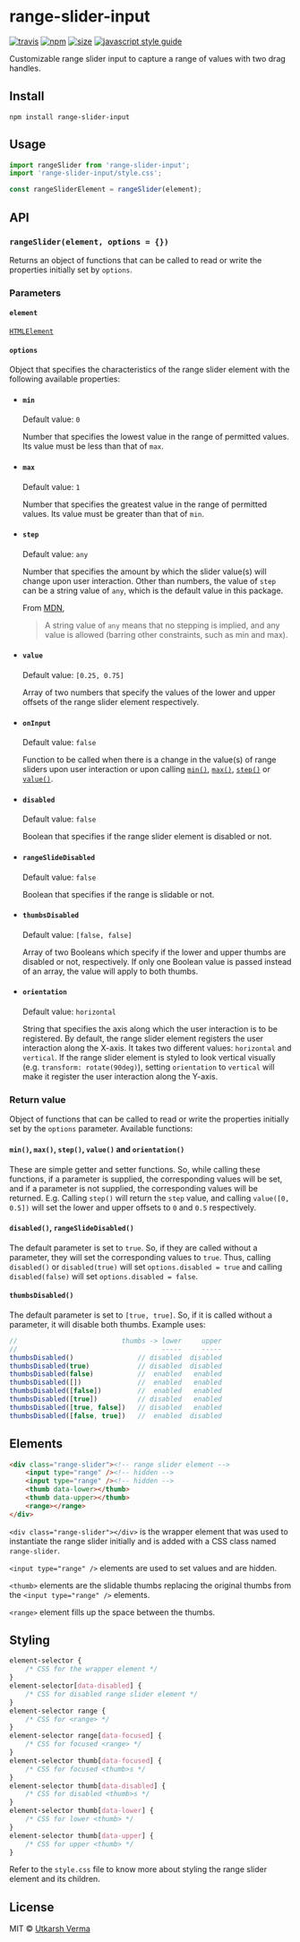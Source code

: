 [travis-image]: https://img.shields.io/travis/n3r4zzurr0/range-slider-input/main.svg
[travis-url]: https://app.travis-ci.com/github/n3r4zzurr0/range-slider-input
[npm-image]: https://img.shields.io/npm/v/range-slider-input.svg
[npm-url]: https://npmjs.org/package/range-slider-input
[size-image]: https://img.shields.io/bundlephobia/minzip/range-slider-input@latest
[size-url]: https://bundlephobia.com/result?p=range-slider-input@latest
[standard-image]: https://img.shields.io/badge/code_style-standard-brightgreen.svg
[standard-url]: https://standardjs.com

# range-slider-input
[![travis][travis-image]][travis-url] [![npm][npm-image]][npm-url] [![size][size-image]][size-url] [![javascript style guide][standard-image]][standard-url]

Customizable range slider input to capture a range of values with two drag handles.

## Install
```
npm install range-slider-input
```

## Usage
```js
import rangeSlider from 'range-slider-input';
import 'range-slider-input/style.css';

const rangeSliderElement = rangeSlider(element);
```

## API

### `rangeSlider(element, options = {})`

Returns an object of functions that can be called to read or write the properties initially set by `options`.

### Parameters

#### `element`

[`HTMLElement`](https://developer.mozilla.org/en-US/docs/Web/API/HTMLElement)

#### `options`

Object that specifies the characteristics of the range slider element with the following available properties:

*   ####  `min`

    Default value: `0`

    Number that specifies the lowest value in the range of permitted values.
    Its value must be less than that of `max`.

*   ####  `max`

    Default value: `1`

    Number that specifies the greatest value in the range of permitted values.
    Its value must be greater than that of `min`.

*   ####  `step`

    Default value: `any`

    Number that specifies the amount by which the slider value(s) will change upon user interaction.
    Other than numbers, the value of `step` can be a string value of `any`, which is the default value in this package.
    
    From [MDN](https://developer.mozilla.org/en-US/docs/Web/HTML/Element/input/range#step),

    > A string value of `any` means that no stepping is implied, and any value is allowed (barring other constraints, such as min and max).

*   ####  `value`

    Default value: `[0.25, 0.75]`

    Array of two numbers that specify the values of the lower and upper offsets of the range slider element respectively.


*   ####  `onInput`

    Default value: `false`

    Function to be called when there is a change in the value(s) of range sliders upon user interaction or upon calling [`min()`](#min-max-step-value-and-orientation), [`max()`](#min-max-step-value-and-orientation), [`step()`](#min-max-step-value-and-orientation) or [`value()`](#min-max-step-value-and-orientation).
    

*   ####  `disabled`

    Default value: `false`

    Boolean that specifies if the range slider element is disabled or not.


*   ####  `rangeSlideDisabled`

    Default value: `false`

    Boolean that specifies if the range is slidable or not.

*   ####  `thumbsDisabled`

    Default value: `[false, false]`

    Array of two Booleans which specify if the lower and upper thumbs are disabled or not, respectively. If only one Boolean value is passed instead of an array, the value will apply to both thumbs.

*   ####  `orientation`

    Default value: `horizontal`

    String that specifies the axis along which the user interaction is to be registered.
    By default, the range slider element registers the user interaction along the X-axis.
    It takes two different values: `horizontal` and `vertical`.
    If the range slider element is styled to look vertical visually (e.g. `transform: rotate(90deg)`), setting `orientation` to `vertical` will make it register the user interaction along the Y-axis.

### Return value

Object of functions that can be called to read or write the properties initially set by the `options` parameter. Available functions:

#### `min()`, `max()`, `step()`, `value()` and `orientation()`

These are simple getter and setter functions. So, while calling these functions, if a parameter is supplied, the corresponding values will be set, and if a parameter is not supplied, the corresponding values will be returned.
E.g. Calling `step()` will return the `step` value, and calling `value([0, 0.5])` will set the lower and upper offsets to `0` and `0.5` respectively.

#### `disabled()`, `rangeSlideDisabled()`

The default parameter is set to `true`. So, if they are called without a parameter, they will set the corresponding values to `true`.
Thus, calling `disabled()` or `disabled(true)` will set `options.disabled = true` and calling `disabled(false)` will set `options.disabled = false`.

#### `thumbsDisabled()`

The default parameter is set to `[true, true]`. So, if it is called without a parameter, it will disable both thumbs. Example uses:
```js
//                          thumbs -> lower     upper
//                                    -----     -----
thumbsDisabled()                // disabled  disabled
thumbsDisabled(true)            // disabled  disabled
thumbsDisabled(false)           //  enabled   enabled
thumbsDisabled([])              //  enabled   enabled
thumbsDisabled([false])         //  enabled   enabled
thumbsDisabled([true])          // disabled   enabled
thumbsDisabled([true, false])   // disabled   enabled
thumbsDisabled([false, true])   //  enabled  disabled
```

## Elements

```html
<div class="range-slider"><!-- range slider element -->
    <input type="range" /><!-- hidden -->
    <input type="range" /><!-- hidden -->
    <thumb data-lower></thumb>
    <thumb data-upper></thumb>
    <range></range>
</div>
```

`<div class="range-slider"></div>` is the wrapper element that was used to instantiate the range slider initially and is added with a CSS class named `range-slider`.

`<input type="range" />` elements are used to set values and are hidden.

`<thumb>` elements are the slidable thumbs replacing the original thumbs from the `<input type="range" />` elements.

`<range>` element fills up the space between the thumbs.


## Styling

```css
element-selector {
    /* CSS for the wrapper element */
}
element-selector[data-disabled] {
    /* CSS for disabled range slider element */
}
element-selector range {
    /* CSS for <range> */
}
element-selector range[data-focused] {
    /* CSS for focused <range> */
}
element-selector thumb[data-focused] {
    /* CSS for focused <thumb>s */
}
element-selector thumb[data-disabled] {
    /* CSS for disabled <thumb>s */
}
element-selector thumb[data-lower] {
    /* CSS for lower <thumb> */
}
element-selector thumb[data-upper] {
    /* CSS for upper <thumb> */
}
```

Refer to the `style.css` file to know more about styling the range slider element and its children.


## License

MIT © [Utkarsh Verma](https://github.com/n3r4zzurr0)